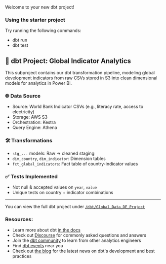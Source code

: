 Welcome to your new dbt project!

### Using the starter project

Try running the following commands:
- dbt run
- dbt test

## 🔧 dbt Project: Global Indicator Analytics

This subproject contains our dbt transformation pipeline, modeling global development indicators from raw CSVs stored in S3 into clean dimensional models for analytics in Power BI.

### 🌐 Data Source
- Source: World Bank Indicator CSVs (e.g., literacy rate, access to electricity)
- Storage: AWS S3
- Orchestration: Kestra
- Query Engine: Athena

### 🛠️ Transformations
- `stg_...` models: Raw → cleaned staging
- `dim_country`, `dim_indicator`: Dimension tables
- `fct_global_indicators`: Fact table of country-indicator values

### ✅ Tests Implemented
- Not null & accepted values on `year`, `value`
- Unique tests on country + indicator combinations

---

You can view the full dbt project under [`/dbt/Global_Data_DE_Project`](./dbt/Global_Data_DE_Project)


### Resources:
- Learn more about dbt [in the docs](https://docs.getdbt.com/docs/introduction)
- Check out [Discourse](https://discourse.getdbt.com/) for commonly asked questions and answers
- Join the [dbt community](https://getdbt.com/community) to learn from other analytics engineers
- Find [dbt events](https://events.getdbt.com) near you
- Check out [the blog](https://blog.getdbt.com/) for the latest news on dbt's development and best practices
